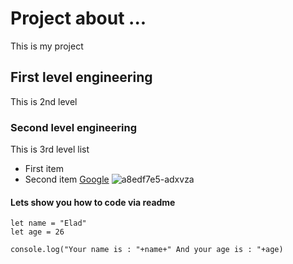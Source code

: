 # Project about ...
This is my project

## First level engineering
This is 2nd level

### Second level engineering
This is 3rd level list
- First item
- Second item
<a href="https://google.com" target="_blank">Google</a>
![a8edf7e5-adxvza](https://github.com/user-attachments/assets/b8dbb484-6635-4b2a-86f0-5d6696906969)

#### Lets show you how to code via readme

```
let name = "Elad"
let age = 26

console.log("Your name is : "+name+" And your age is : "+age)

```
